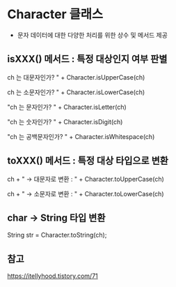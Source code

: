 # Character 클래스

- 문자 데이터에 대한 다양한 처리를 위한 상수 및 메서드 제공

## isXXX() 메서드 : 특정 대상인지 여부 판별

ch 는 대문자인가? " + Character.isUpperCase(ch)

ch 는 소문자인가? " + Character.isLowerCase(ch)

"ch 는 문자인가? " + Character.isLetter(ch)

"ch 는 숫자인가? " + Character.isDigit(ch)

"ch 는 공백문자인가? " + Character.isWhitespace(ch)

## toXXX() 메서드 : 특정 대상 타입으로 변환

ch + " -> 대문자로 변환 : " + Character.toUpperCase(ch)

ch + " -> 소문자로 변환 : " + Character.toLowerCase(ch)

## char -> String 타입 변환

String str = Character.toString(ch);

## 참고
<https://itellyhood.tistory.com/71>
